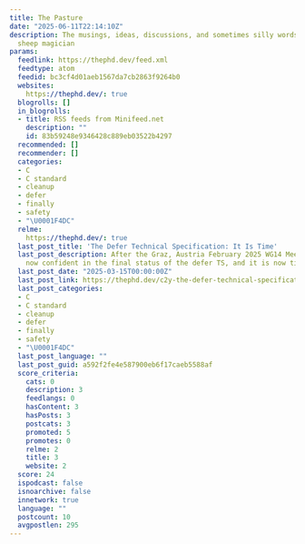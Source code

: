 ```yaml
---
title: The Pasture
date: "2025-06-11T22:14:10Z"
description: The musings, ideas, discussions, and sometimes silly words from a digital
  sheep magician
params:
  feedlink: https://thephd.dev/feed.xml
  feedtype: atom
  feedid: bc3cf4d01aeb1567da7cb2863f9264b0
  websites:
    https://thephd.dev/: true
  blogrolls: []
  in_blogrolls:
  - title: RSS feeds from Minifeed.net
    description: ""
    id: 83b59248e9346428c889eb03522b4297
  recommended: []
  recommender: []
  categories:
  - C
  - C standard
  - cleanup
  - defer
  - finally
  - safety
  - "\U0001F4DC"
  relme:
    https://thephd.dev/: true
  last_post_title: 'The Defer Technical Specification: It Is Time'
  last_post_description: After the Graz, Austria February 2025 WG14 Meeting, I am
    now confident in the final status of the defer TS, and it is now time.
  last_post_date: "2025-03-15T00:00:00Z"
  last_post_link: https://thephd.dev/c2y-the-defer-technical-specification-its-time-go-go-go
  last_post_categories:
  - C
  - C standard
  - cleanup
  - defer
  - finally
  - safety
  - "\U0001F4DC"
  last_post_language: ""
  last_post_guid: a592f2fe4e587900eb6f17caeb5588af
  score_criteria:
    cats: 0
    description: 3
    feedlangs: 0
    hasContent: 3
    hasPosts: 3
    postcats: 3
    promoted: 5
    promotes: 0
    relme: 2
    title: 3
    website: 2
  score: 24
  ispodcast: false
  isnoarchive: false
  innetwork: true
  language: ""
  postcount: 10
  avgpostlen: 295
---
```

